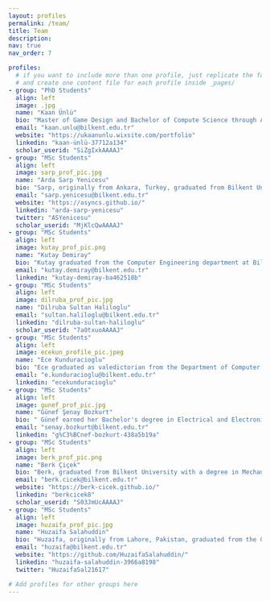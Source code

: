 ```yaml
---
layout: profiles
permalink: /team/
title: Team
description:
nav: true
nav_order: 7

profiles:
  # if you want to include more than one profile, just replicate the following block
  # and create one content file for each profile inside _pages/
- group: "PhD Students"
  align: left
  image: .jpg
  name: "Kaan Ünlü"
  bio: "Master of Game Design and Bachelor of Compute Science through Aalto and Bilkent Universities. Research interests lie in Environmental Storytelling through mechanics, Teamed adversarial RL in stage based challenges and High Efficiency non-repeating procedural shaders . I also do longsword HEMA and foil fencing."
  email: "kaan.unlu@bilkent.edu.tr" 
  website: "https://ukaanunlu.wixsite.com/portfolio" 
  linkedin: "kaan-ünlü-37712a134"
  scholar_userid: "SiZgIxkAAAAJ"
- group: "MSc Students"
  align: left
  image: sarp_prof_pic.jpg
  name: "Arda Sarp Yenicesu"
  bio: "Sarp, originally from Ankara, Turkey, graduated from Bilkent University with a degree in Electrical and Electronic Engineering. His research interests lie in applying Causal ML to Robotics, particularly focusing on Causal Reinforcement Learning and exploring applications in Task and Motion Planning (TAMP) and personal decision-making."
  email: "sarp.yenicesu@bilkent.edu.tr"
  website: "https://asyncs.github.io/"
  linkedin: "arda-sarp-yenicesu"
  twitter: "ASYenicesu"
  scholar_userid: "MjKlcQwAAAAJ"
- group: "MSc Students"
  align: left
  image: kutay_prof_pic.png
  name: "Kutay Demiray"
  bio: "Kutay graduated from the Computer Engineering department at Bilkent University. His current research interests include reinforcement learning (particularly exploration and multi-agent RL in robotics and similar embodied agent settings), and machine learning and AI in general."
  email: "kutay.demiray@bilkent.edu.tr"
  linkedin: "kutay-demiray-ba462518b"
- group: "MSc Students"
  align: left
  image: dilruba_prof_pic.jpg
  name: "Dilruba Sultan Haliloglu"
  email: "sultan.haliloglu@bilkent.edu.tr"
  linkedin: "dilruba-sultan-haliloglu"
  scholar_userid: "7a0txuoAAAAJ"
- group: "MSc Students"
  align: left
  image: ecekun_profile_pic.jpeg
  name: "Ece Kunduracioglu"
  bio: "Ece graduated as valedictorian from the Department of Computer Engineering at Hacettepe University. Her current research interests include tool manipulation for robotic agents, particularly focusing on tool usage with keypoint representations through point clouds, and deep reinforcement learning."
  email: "e.kunduracioglu@bilkent.edu.tr"
  linkedin: "ecekunduracioglu"
- group: "MSc Students"
  align: left
  image: gunef_prof_pic.jpg
  name: "Günef Şenay Bozkurt"
  bio: " Günef earned her Bachelor's degree in Electrical and Electronics Engineering from Bilkent University. Currently, she is a full-time Master's student in Computer Science at Bilkent University, with a research focus on the applications of reinforcement learning in robotic agents."
  email: "senay.bozkurt@bilkent.edu.tr"
  linkedin: "g%C3%BCnef-bozkurt-438a5b19a"
- group: "MSc Students"
  align: left
  image: berk_prof_pic.png
  name: "Berk Çiçek"
  bio: "Berk, graduated from Bilkent University with a degree in Mechanical Engineering. His research interests lie in Robot Learning, particularly focusing on Manipulation Planning and  Task and Motion Planning (TAMP)"
  email: "berk.cicek@bilkent.edu.tr"
  website: "https://berk-cicek.github.io/"
  linkedin: "berkcicek8"
  scholar_userid: "S03JmUcAAAAJ"
- group: "MSc Students"
  align: left
  image: huzaifa_prof_pic.jpg
  name: "Huzaifa Salahuddin"
  bio: "Huzaifa, originally from Lahore, Pakistan, graduated from the College of Aeronautical Engineering at NUST with a degree in Avionics Engineering. Within robotics domain, he is deeply passionate about conducting research to apply machine learning techniques to enhance the integration between vision and language models. His goal by doing so, is to improve human-robot interaction for better cooperation in accomplishing various tasks."
  email: "huzaifa@bilkent.edu.tr"
  website: "https://github.com/HuzaifaSalahuddin/"
  linkedin: "huzaifa-salahuddin-3966a8198"
  twitter: "HuzaifaSal21617"

# Add profiles for other groups here
---
```

